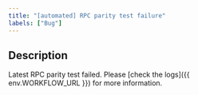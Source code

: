 ```yaml
---
title: "[automated] RPC parity test failure"
labels: ["Bug"]
---
```


## Description

Latest RPC parity test failed. Please [check the logs]({{ env.WORKFLOW_URL }}) for more information.
